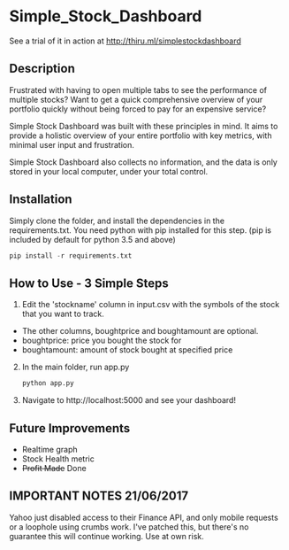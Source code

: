 # Simple_Stock_Dashboard

See a trial of it in action at http://thiru.ml/simplestockdashboard

## Description

Frustrated with having to open multiple tabs to see the performance of multiple stocks? Want to get a quick comprehensive overview of your portfolio quickly without being forced to pay for an expensive service?

Simple Stock Dashboard was built with these principles in mind. It aims to provide a holistic overview of your entire portfolio with key metrics, with minimal user input and frustration.

Simple Stock Dashboard also collects no information, and the data is only stored in your local computer, under your total control.

## Installation

Simply clone the folder, and install the dependencies in the requirements.txt. You need python with pip installed for this step. (pip is included by default for python 3.5 and above)

```python
pip install -r requirements.txt
```

## How to Use - 3 Simple Steps

1. Edit the 'stockname' column in input.csv with the symbols of the stock that you want to track. 
  + The other columns, boughtprice and boughtamount are optional.
  + boughtprice: price you bought the stock for
  + boughtamount: amount of stock bought at specified price

2. In the main folder, run app.py

   ```python
   python app.py
   ```

3. Navigate to http://localhost:5000 and see your dashboard!

## Future Improvements

+ Realtime graph
+ Stock Health metric
+ ~~Profit Made~~ Done

## IMPORTANT NOTES 21/06/2017
Yahoo just disabled access to their Finance API, and only mobile requests or a loophole using crumbs work. I've patched this, but there's no guarantee this will continue working. Use at own risk.



